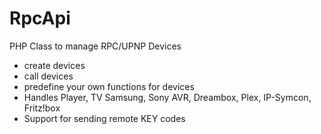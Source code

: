 # RpcApi

PHP Class to manage RPC/UPNP Devices
- create devices
- call devices
- predefine your own functions for devices
- Handles Player, TV Samsung, Sony AVR, Dreambox, Plex, IP-Symcon, Fritz!box
- Support for sending remote KEY codes